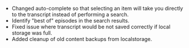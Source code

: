* Changed auto-complete so that selecting an item will take you directly to the transcript instead of performing a search.
* Identify "best of" episodes in the search results.
* Fixed issue where transcript would be not saved correctly if local storage was full.  
* Added cleanup of old content backups from localstorage. 
